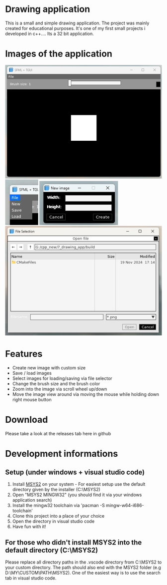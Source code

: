 # Drawing application
This is a small and simple drawing application. The project was mainly created for educational purposes. It's one of my first small projects i developed in c++....
Its a 32 bit application.

# Images of the application
![Main screen](doc/images/main.png)
![Menu](doc/images/menu.png)
![New image dialog](doc/images/new-image-dialog.png)
![File selector dialog](doc/images/file-selector.png)

# Features
- Create new image with custom size
- Save / load images
- Select images for loading/saving via file selector
- Change the brush size and the brush color
- Zoom into the image via scroll wheel up/down 
- Move the image view around via moving the mouse while holding down right mouse button

# Download
Please take a look at the releases tab here in github

# Development informations
## Setup (under windows + visual studio code)
1. Install [MSYS2](https://www.msys2.org/) on your system - For easiest setup use the default directory given by the installer (C:\MSYS2)
2. Open "MSYS2 MINGW32" (you should find it via your windows application search)
3. Install the mingw32 toolchain via 'pacman -S mingw-w64-i686-toolchain'
4. Clone this project into a place of your choice
5. Open the directory in visual studio code
6. Have fun with it!

## For those who didn't install MSYS2 into the default directory (C:\MSYS2)
Please replace all directory paths in the .vscode directory from C:\MSYS2 to your custom directory. The path should also end with the MSYS2 folder (e.g D:\MY\CUSTOM\PATH\MSYS2). One of the easiest way is to use the search tab in visual studio code.
